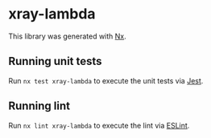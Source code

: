 # xray-lambda

This library was generated with [Nx](https://nx.dev).

## Running unit tests

Run `nx test xray-lambda` to execute the unit tests via [Jest](https://jestjs.io).

## Running lint

Run `nx lint xray-lambda` to execute the lint via [ESLint](https://eslint.org/).
